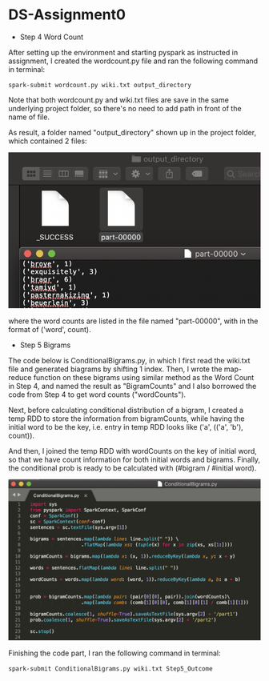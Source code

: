# DS-Assignment0

* Step 4 Word Count

After setting up the environment and starting pyspark as instructed in assignment, 
I created the wordcount.py file and ran the following command in terminal:

```
spark-submit wordcount.py wiki.txt output_directory
```

Note that both wordcount.py and wiki.txt files are save in the same underlying project folder, 
so there's no need to add path in front of the name of file.

As result, a folder named "output_directory" shown up in the project folder, which contained 2 files:

<img src="https://github.com/rc684/DS-HW0/blob/master/WordCount.png">

where the word counts are listed in the file named "part-00000", with in the format of ('word', count).


* Step 5 Bigrams

The code below is ConditionalBigrams.py, in which I first read the wiki.txt file and generated biagrams by shifting 1 index.
Then, I wrote the map-reduce function on these bigrams using similar method as the Word Count in Step 4,
and named the result as "BigramCounts" and I also borrowed the code from Step 4 to get word counts ("wordCounts").

Next, before calculating conditional distribution of a bigram, I created a temp RDD to store the information from bigramCounts,
while having the initial word to be the key, i.e. entry in temp RDD looks like ('a', (('a', 'b'), count)).

And then, I joined the temp RDD with wordCounts on the key of initial word,
so that we have count information for both initial words and bigrams.
Finally, the conditional prob is ready to be calculated with (#bigram / #initial word).

<img src="https://github.com/rc684/DS-HW0/blob/master/Bigram_Code.png">


Finishing the code part, I ran the following command in terminal:

```
spark-submit ConditionalBigrams.py wiki.txt Step5_Outcome
```

